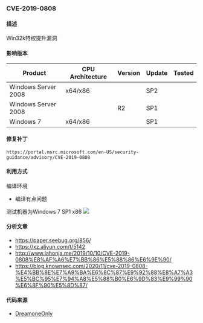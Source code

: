 ### CVE-2019-0808

#### 描述

Win32k特权提升漏洞

#### 影响版本

| Product             | CPU Architecture | Version | Update | Tested             |
| ------------------- | ---------------- | ------- | ------ | ------------------ |
| Windows Server 2008 | x64/x86 | | SP2 | |
| Windows Server 2008 |  | R2 | SP1 | |
| Windows 7      | x64/x86 |  | SP1 |                    |

#### 修复补丁

```
https://portal.msrc.microsoft.com/en-US/security-guidance/advisory/CVE-2019-0808
```

#### 利用方式

编译环境

- 编译有点问题

测试机器为Windows 7 SP1 x86 
![](https://raw.github.com/Ascotbe/Random-img/master/Kernelhub/CVE-2019-0808_win_7_sp1_x86.gif)




#### 分析文章
- https://paper.seebug.org/856/
- https://xz.aliyun.com/t/5142
- http://www.lahonja.me/2019/10/10/CVE-2019-0808%E8%AF%A6%E7%BB%86%E5%88%86%E6%9E%90/
- https://blog.knownsec.com/2020/11/cve-2019-0808-%E4%BB%8E%E7%A9%BA%E6%8C%87%E9%92%88%E8%A7%A3%E5%BC%95%E7%94%A8%E5%88%B0%E6%9D%83%E9%99%90%E6%8F%90%E5%8D%87/




#### 代码来源

- [DreamoneOnly](https://github.com/DreamoneOnly/CVE-2019-0808-32-64-exp)